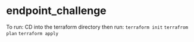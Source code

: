 # endpoint_challenge
To run: 
CD into the terraform directory then run:
`terraform init`
`terrafrom plan`
`terraform apply`
